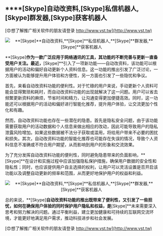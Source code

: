 ## ****[Skype]**自动改资料,**[Skype]**私信机器人,**[Skype]**群发器,**[Skype]**获客机器人**

[😍想了解推广相关软件的朋友请登录 http://www.vst.tw](http://www.vst.tw)

 <center><img src="https://vst.tw/MP4/tuiguang/png/1.png" alt="**[Skype]**自动改资料,**[Skype]**私信机器人,**[Skype]**群发器,**[Skype]**获客机器人"></center>

**[Skype]**作为一款广泛应用于网络通讯的工具，其功能的不断完善与更新一直备受用户关注。最近，**[Skype]**引入了一项新功能——自动改资料，该功能可以根据用户的活动和偏好自动更新个人资料信息。这一功能的推出引发了广泛讨论，一方面被认为能够提升用户体验和方便性，另一方面也引发了一些隐忧和争议。

首先，来看自动改资料功能的便利性。对于忙碌的用户来说，手动更新个人资料可能会显得繁琐和耗时，而自动改资料功能的出现就解决了这一问题。用户可以省去频繁更新资料的麻烦，节省时间和精力，让沟通变得更加便捷高效。同时，这一功能还可以根据用户的活动和偏好进行智能化推荐，提升用户体验，让交流更加个性化和有趣。

然而，自动改资料功能也存在一些潜在的隐患。首先是隐私安全问题，由于该功能需要获取用户的活动数据和个人信息来做出相应的改动，因此可能导致用户的隐私泄露风险增加。如果这些数据被不法分子获取或滥用，将给用户带来不必要的困扰和损失。其次，自动改资料功能的智能化推荐也可能存在失误的情况，导致个人资料信息不准确或不符合用户期望，从而影响到用户的形象和交流效果。

为了充分发挥自动改资料功能的便利性，同时避免隐患带来的负面影响，**[Skype]**在设计和实施过程中应该加强隐私保护措施，确保用户数据的安全性和隐私性；同时，也应该提供用户自主选择的权利，让用户可以灵活设置是否开启该功能以及调整自动更新的频率和范围，从而更好地保护用户的权益和利益。

 <center><img src="https://vst.tw/MP4/tuiguang/png/1.png" alt="**[Skype]**自动改资料,**[Skype]**私信机器人,**[Skype]**群发器,**[Skype]**获客机器人"></center>

总的来说，**[Skype]**自动改资料功能的推出既带来了便利性，又引发了一些担忧，如何在确保用户体验的同时保护用户隐私和权益，是**[Skype]**未来需要深入思考和努力解决的问题。通过平衡利益，建立更加健康和可持续的互联网交流环境，才能更好地满足用户需求，推动科技进步和社会发展。

[😍想了解推广相关软件的朋友请登录 http://www.vst.tw](http://www.vst.tw)



